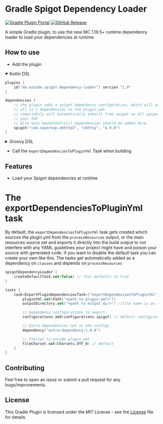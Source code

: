# Gradle Spigot Dependency Loader

[![Gradle Plugin Portal](https://img.shields.io/gradle-plugin-portal/v/de.nycode.spigot-dependency-loader?logo=gradle&style=flat-square)](https://plugins.gradle.org/plugin/de.nycode.spigot-dependency-loader) [![GitHub Release](https://img.shields.io/github/release/NyCodeGHG/gradle-spigot-dependency-loader.svg?logo=github&style=flat-square)](https://github.com/NyCodeGHG/gradle-spigot-dependency-loader/releases)

A simple Gradle plugin, to use the new MC 1.16.5+ runtime dependency loader to load your dependencies at runtime

## How to use

- Add the plugin

<details open>
  <summary>Kotlin DSL</summary>

```kotlin
plugins {
    id("de.nycode.spigot-dependency-loader") version "1.0"
}

dependencies {
    // the plugin adds a spigot dependency configuration, which will automatically add
    // all it's dependencies to the plugin.yml
    // compileOnly will automatically inherit from spigot so all spigot dependencies are visible to the compiler and
    // your IDE
    // Also only mavenCentral() dependencies should be added here
    spigot("com.squareup.okhttp3", "okhttp", "4.9.0")
}
```

</details>

<details>
  <summary>Groovy DSL</summary>

```groovy
plugins {
    id "de.nycode.spigot-dependency-loader" version "1.0"
}

dependencies {
    // the plugin adds a spigot dependency configuration, which will automatically add
    // all it's dependencies to the plugin.yml
    // compileOnly will automatically inherit from spigot so all spigot dependencies are visible to the compiler and
    // your IDE
    // Also only mavenCentral() dependencies should be added here
    spigot "com.squareup.okhttp3", "okhttp", "4.9.0"
}
```

</details>

- Call the `exportDependenciesToPluginYml` Task when building

## Features

- Load your Spigot dependencies at runtime

# The exportDependenciesToPluginYml task

By default, the `exportDependenciesToPluginYml` task gets created which sources the plugin.yml from
the `processResources` output, or the main resources source set and exports it directly into the build output to not
interfere with any YAML guidelines your project might have and poison your source with generated code. If you want to
disable the default task you can create your own like this. The tasks get automatically added as a dependency
on `classes` and depends on `processResources`

```kotlin
spigotDependencyLoader {
    createDefaultTask.set(false) // this defaults to true
}

tasks {
    task<ExportPluginDependenciesTask>("exportDependenciesToPluginYml") {
        pluginYml.set(Path("<path to plugin.yml>"))
        outputDirectory.set("<path to output dir>") //file name is as specified above

        // Dependency configurations to export
        configurations.add(configurations.spigot) // default configuration

        // Extra dependencies not in the configs
        dependency("extra:dependency:1.0.0")

        // Charset to encode plugin.yml
        fileCharset.set(Charsets.UTF_8) // default
    }
}
```

## Contributing

Feel free to open an issue or submit a pull request for any bugs/improvements.

## License

This Gradle Plugin is licensed under the MIT License - see the [License](LICENSE) file for details.
